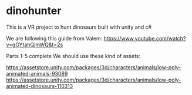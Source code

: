 # dinohunter
This is a VR project to hunt dinosaurs built with unity and c#

We are following this guide from Valem:
https://www.youtube.com/watch?v=gGYtahQjmWQ&t=2s

Parts 1-5 complete
We should use these kind of assets:

https://assetstore.unity.com/packages/3d/characters/animals/low-poly-animated-animals-93089
https://assetstore.unity.com/packages/3d/characters/animals/low-poly-animated-dinosaurs-110313
